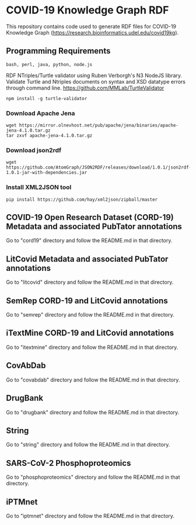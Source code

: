 # COVID-19 Knowledge Graph RDF

This repository contains code used to generate RDF files for COVID-19 Knowledge Graph (https://research.bioinformatics.udel.edu/covid19kg).

## Programming Requirements

```
bash, perl, java, python, node.js
```

RDF NTriples/Turtle validator using Ruben Verborgh's N3 NodeJS library. Validate Turtle and Ntriples documents on syntax and XSD datatype errors through command line. https://github.com/MMLab/TurtleValidator

```
npm install -g turtle-validator
```

### Download Apache Jena

```
wget https://mirror.olnevhost.net/pub/apache/jena/binaries/apache-jena-4.1.0.tar.gz
tar zxvf apache-jena-4.1.0.tar.gz
```

### Download json2rdf

```
wget https://github.com/AtomGraph/JSON2RDF/releases/download/1.0.1/json2rdf-1.0.1-jar-with-dependencies.jar
```

### Install XML2JSON tool 

```
pip install https://github.com/hay/xml2json/zipball/master
```

## COVID-19 Open Research Dataset (CORD-19) Metadata and associated PubTator annotations

Go to "cord19" directory and follow the README.md in that directory.

## LitCovid Metadata and associated PubTator annotations

Go to "litcovid" directory and follow the README.md in that directory.

## SemRep CORD-19 and LitCovid annotations 

Go to "semrep" directory and follow the README.md in that directory.

## iTextMine CORD-19 and LitCovid annotations 

Go to "itextmine" directory and follow the README.md in that directory.

## CovAbDab 

Go to "covabdab" directory and follow the README.md in that directory.

## DrugBank 

Go to "drugbank" directory and follow the README.md in that directory.

## String 

Go to "string" directory and follow the README.md in that directory.

## SARS-CoV-2 Phosphoproteomics

Go to "phosphoproteomics" directory and follow the README.md in that directory.

## iPTMnet 

Go to "iptmnet" directory and follow the README.md in that directory.
